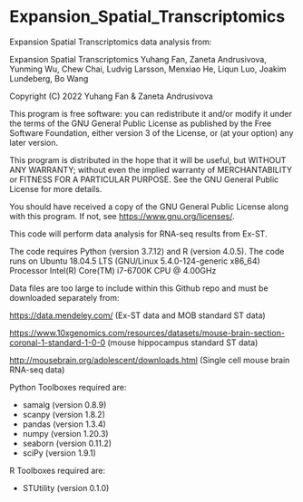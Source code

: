 # Expansion_Spatial_Transcriptomics
Expansion Spatial Transcriptomics data analysis from:

Expansion Spatial Transcriptomics
Yuhang Fan, Zaneta Andrusivova, Yunming Wu, Chew Chai, Ludvig Larsson, Menxiao He, Liqun Luo, Joakim Lundeberg, Bo Wang

Copyright (C) 2022  Yuhang Fan & Zaneta Andrusivova

This program is free software: you can redistribute it and/or modify
it under the terms of the GNU General Public License as published by
the Free Software Foundation, either version 3 of the License, or
(at your option) any later version.

This program is distributed in the hope that it will be useful,
but WITHOUT ANY WARRANTY; without even the implied warranty of
MERCHANTABILITY or FITNESS FOR A PARTICULAR PURPOSE.  See the
GNU General Public License for more details.

You should have received a copy of the GNU General Public License
along with this program.  If not, see <https://www.gnu.org/licenses/>.

This code will perform data analysis for RNA-seq results from Ex-ST.

The code requires Python (version 3.7.12) and R (version 4.0.5).
The code runs on Ubuntu 18.04.5 LTS (GNU/Linux 5.4.0-124-generic x86_64)
Processor Intel(R) Core(TM) i7-6700K CPU @ 4.00GHz
 
Data files are too large to include within this Github repo and must be
downloaded separately from:

https://data.mendeley.com/ (Ex-ST data and MOB standard ST data)

https://www.10xgenomics.com/resources/datasets/mouse-brain-section-coronal-1-standard-1-0-0 (mouse hippocampus standard ST data)

http://mousebrain.org/adolescent/downloads.html (Single cell mouse brain RNA-seq data)


Python Toolboxes required are:
- samalg (version 0.8.9)
- scanpy (version 1.8.2)
- pandas (version 1.3.4)
- numpy (version 1.20.3)
- seaborn (version 0.11.2)
- sciPy (version 1.9.1)

R Toolboxes required are:
- STUtility (version 0.1.0)
